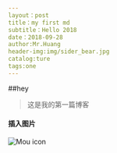 ```yaml
---
layout：post
title：my first md
subtitle：Hello 2018
date：2018-09-28
author:Mr.Huang
header-img:img/sider_bear.jpg
catalog:ture
tags:one
---
```

##hey
>这是我的第一篇博客
#### 插入图片
![Mou icon](http://phtxiwt5g.bkt.clouddn.com/%E8%B6%A3%E5%9B%BE1.png)
